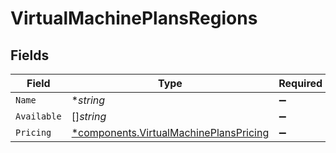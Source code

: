 # VirtualMachinePlansRegions


## Fields

| Field                                                                                           | Type                                                                                            | Required                                                                                        | Description                                                                                     |
| ----------------------------------------------------------------------------------------------- | ----------------------------------------------------------------------------------------------- | ----------------------------------------------------------------------------------------------- | ----------------------------------------------------------------------------------------------- |
| `Name`                                                                                          | **string*                                                                                       | :heavy_minus_sign:                                                                              | N/A                                                                                             |
| `Available`                                                                                     | []*string*                                                                                      | :heavy_minus_sign:                                                                              | N/A                                                                                             |
| `Pricing`                                                                                       | [*components.VirtualMachinePlansPricing](../../models/components/virtualmachineplanspricing.md) | :heavy_minus_sign:                                                                              | N/A                                                                                             |